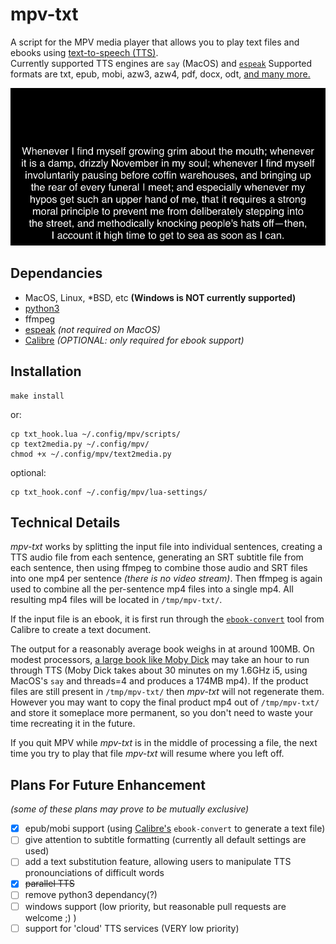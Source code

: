 # mpv-txt
A script for the MPV media player that allows you to play text files and ebooks using [text-to-speech (TTS)](https://en.wikipedia.org/wiki/Speech_synthesis).  
Currently supported TTS engines are `say` (MacOS) and [`espeak`](https://en.wikipedia.org/wiki/ESpeakNG)  Supported formats are txt, epub, mobi, azw3, azw4, pdf, docx, odt, [and many more.](https://manual.calibre-ebook.com/generated/en/ebook-convert.html)

![screenshot](mpv-shot0001.jpg)

## Dependancies
- MacOS, Linux, \*BSD, etc  **(Windows is NOT currently supported)**
- [python3](http://docs.python-guide.org/en/latest/starting/installation/)
- ffmpeg
- [espeak](https://en.wikipedia.org/wiki/ESpeakNG) *(not required on MacOS)*
- [Calibre](https://calibre-ebook.com/) *(OPTIONAL: only required for ebook support)*

## Installation
    make install
or:

    cp txt_hook.lua ~/.config/mpv/scripts/
    cp text2media.py ~/.config/mpv/
    chmod +x ~/.config/mpv/text2media.py
optional:

	cp txt_hook.conf ~/.config/mpv/lua-settings/

## Technical Details
*mpv-txt* works by splitting the input file into individual sentences, creating a TTS audio file from each sentence, generating an SRT subtitle file from each sentence, then using ffmpeg to combine those audio and SRT files into one mp4 per sentence *(there is no video stream)*.  Then ffmpeg is again used to combine all the per-sentence mp4 files into a single mp4.  All resulting mp4 files will be located in `/tmp/mpv-txt/`.

If the input file is an ebook, it is first run through the [`ebook-convert`](https://manual.calibre-ebook.com/generated/en/ebook-convert.html) tool from Calibre to create a text document.

The output for a reasonably average book weighs in at around 100MB.  On modest processors, [a large book like Moby Dick](http://commonplacebook.com/art/books/word-count-for-famous-novels/) may take an hour to run through TTS (Moby Dick takes about 30 minutes on my 1.6GHz i5, using MacOS's `say` and threads=4 and produces a 174MB mp4).  If the product files are still present in `/tmp/mpv-txt/` then *mpv-txt* will not regenerate them.  However you may want to copy the final product mp4 out of `/tmp/mpv-txt/` and store it someplace more permanent, so you don't need to waste your time recreating it in the future.

If you quit MPV while *mpv-txt* is in the middle of processing a file, the next time you try to play that file *mpv-txt* will resume where you left off.

## Plans For Future Enhancement
*(some of these plans may prove to be mutually exclusive)*
- [x] epub/mobi support (using [Calibre's](https://en.wikipedia.org/wiki/Calibre_(software)) `ebook-convert` to generate a text file)
- [ ] give attention to subtitle formatting (currently all default settings are used)
- [ ] add a text substitution feature, allowing users to manipulate TTS pronounciations of difficult words
- [x] ~~parallel TTS~~
- [ ] remove python3 dependancy(?)
- [ ] windows support (low priority, but reasonable pull requests are welcome ;) )
- [ ] support for 'cloud' TTS services (VERY low priority)
